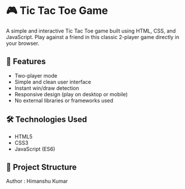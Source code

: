 # 🎮 Tic Tac Toe Game

A simple and interactive Tic Tac Toe game built using HTML, CSS, and JavaScript. Play against a friend in this classic 2-player game directly in your browser.

## 🧩 Features

- Two-player mode
- Simple and clean user interface
- Instant win/draw detection
- Responsive design (play on desktop or mobile)
- No external libraries or frameworks used

## 🛠️ Technologies Used

- HTML5
- CSS3
- JavaScript (ES6)

## 📂 Project Structure



Author : Himanshu Kumar

